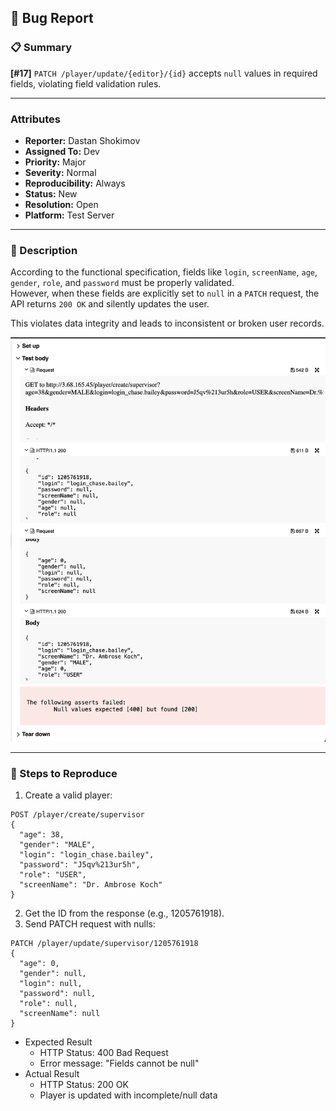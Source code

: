 ## 🐞 Bug Report

### 📋 Summary
**[#17]** `PATCH /player/update/{editor}/{id}` accepts `null` values in required fields, violating field validation rules.

---

### Attributes

- **Reporter:** Dastan Shokimov
- **Assigned To:** Dev
- **Priority:** Major
- **Severity:** Normal
- **Reproducibility:** Always
- **Status:** New
- **Resolution:** Open
- **Platform:** Test Server

---

### 🧪 Description
According to the functional specification, fields like `login`, `screenName`, `age`, `gender`, `role`, and `password` must be properly validated.  
However, when these fields are explicitly set to `null` in a `PATCH` request, the API returns `200 OK` and silently updates the user.

This violates data integrity and leads to inconsistent or broken user records.

![img_15.png](img_15.png)

---

### 🔁 Steps to Reproduce

1. Create a valid player:
```http
POST /player/create/supervisor
{
  "age": 38,
  "gender": "MALE",
  "login": "login_chase.bailey",
  "password": "J5qv%213ur5h",
  "role": "USER",
  "screenName": "Dr. Ambrose Koch"
}
```
2. Get the ID from the response (e.g., 1205761918). 
3. Send PATCH request with nulls:


```http
PATCH /player/update/supervisor/1205761918
{
  "age": 0,
  "gender": null,
  "login": null,
  "password": null,
  "role": null,
  "screenName": null
}
```
* Expected Result 
  * HTTP Status: 400 Bad Request 
  * Error message: "Fields cannot be null"
* Actual Result 
  * HTTP Status: 200 OK 
  * Player is updated with incomplete/null data